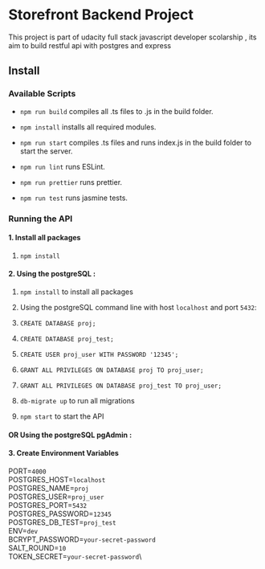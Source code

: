 # Storefront Backend Project

This project is part of udacity full stack javascript developer scolarship ,
its aim to build restful api with postgres and express


## Install
### Available Scripts

*  `npm run build` compiles all .ts files to .js in the build folder.

*  `npm install` installs all required modules.

*  `npm run start` compiles .ts files and runs index.js in the build folder to start the server.

*  `npm run lint` runs ESLint.

*  `npm run prettier` runs prettier.

*  `npm run test` runs jasmine tests.

### Running the API

#### 1. Install all packages 

 1. `npm install `


#### 2. Using the postgreSQL :

1.  `npm install` to install all packages

2. Using the postgreSQL command line with host `localhost` and port `5432`:

1.  `CREATE DATABASE proj;`

2.  `CREATE DATABASE proj_test;`

3.  `CREATE USER proj_user WITH PASSWORD '12345';`

4.  `GRANT ALL PRIVILEGES ON DATABASE proj TO proj_user;`

5.  `GRANT ALL PRIVILEGES ON DATABASE proj_test TO proj_user;`

3.  `db-migrate up` to run all migrations

4.  `npm start` to start the API

#### OR Using the postgreSQL pgAdmin :



####  3. Create Environment Variables

PORT=`4000`\
POSTGRES_HOST=`localhost`\
POSTGRES_NAME=`proj`\
POSTGRES_USER=`proj_user`\
POSTGRES_PORT=`5432`\
POSTGRES_PASSWORD=`12345`\
POSTGRES_DB_TEST=`proj_test`\
ENV=`dev`\
BCRYPT_PASSWORD=`your-secret-password`\
SALT_ROUND=`10`\
TOKEN_SECRET=`your-secret-password`\
